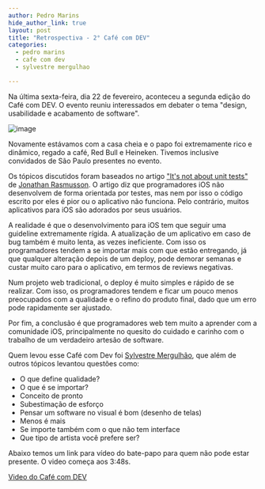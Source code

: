 ```yaml
---
author: Pedro Marins
hide_author_link: true
layout: post
title: "Retrospectiva - 2° Café com DEV"
categories:
  - pedro marins
  - cafe com dev
  - sylvestre mergulhao

---
```


Na última sexta-feira, dia 22 de fevereiro, aconteceu a segunda edição do Café com DEV. O evento reuniu interessados em debater o tema "design, usabilidade e acabamento de software".
<!--more-->

![image](/blog/images/posts/2013-02-25/2-cafe-com-dev.jpg)

Novamente estávamos com a casa cheia e o papo foi extremamente rico e dinâmico, regado a café, Red Bull e Heineken. Tivemos inclusive convidados de São Paulo presentes no evento.

Os tópicos discutidos foram baseados no artigo ["It's not about unit tests"][post] de [Jonathan Rasmusson][jr]. O artigo diz que programadores iOS não desenvolvem de forma orientada por testes, mas nem por isso o código escrito por eles é pior ou o aplicativo não funciona. Pelo contrário, muitos aplicativos para iOS são adorados por seus usuários.

A realidade é que o desenvolvimento para iOS tem que seguir uma guideline extremamente rígida. A atualização de um aplicativo em caso de bug também é muito lenta, as vezes ineficiente. Com isso os programadores tendem a se importar mais com que estão entregando, já que qualquer alteração depois de um deploy, pode demorar semanas e custar muito caro para o aplicativo, em termos de reviews negativas.

Num projeto web tradicional, o deploy é muito simples e rápido de se realizar. Com isso, os programadores tendem e ficar um pouco menos preocupados com a qualidade e o refino do produto final, dado que um erro pode rapidamente ser ajustado.

Por fim, a conclusão é que programadores web tem muito a aprender com a comunidade iOS, principalmente no quesito do cuidado e carinho com o trabalho de um verdadeiro artesão de software.

Quem levou esse Café com Dev foi [Sylvestre Mergulhão][mergulha], que além de outros tópicos levantou questões como:

 - O que define qualidade?
 - O que é se importar?
 - Conceito de pronto
 - Subestimação de esforço
 - Pensar um software no visual é bom (desenho de telas)
 - Menos é mais
 - Se importe também com o que não tem interface
 - Que tipo de artista você prefere ser?

Abaixo temos um link para vídeo do bate-papo para quem não pode estar presente. O video começa aos 3:48s.

[Video do Café com DEV][twitcam]

[mergulha]: http://mergulhao.info/
[post]: http://agilewarrior.wordpress.com/2012/10/06/its-not-about-the-unit-tests/
[jr]: http://agilewarrior.wordpress.com/
[twitcam]: http://twitcam.livestream.com/dwwho
